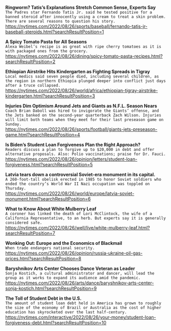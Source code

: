 **Ringworm? Tatis’s Explanations Stretch Common Sense, Experts Say**\
`The Padres star Fernando Tatis Jr. said he tested positive for a banned steroid after innocently using a cream to treat a skin problem. There are several reasons to question his story.`\
https://nytimes.com/2022/08/26/sports/baseball/fernando-tatis-jr-baseball-steroids.html?searchResultPosition=1

**A Spicy Tomato Pasta for All Seasons**\
`Alexa Weibel’s recipe is as great with ripe cherry tomatoes as it is with packaged ones from the grocery.`\
https://nytimes.com/2022/08/26/dining/spicy-tomato-pasta-recipes.html?searchResultPosition=2

**Ethiopian Airstrike Hits Kindergarten as Fighting Spreads in Tigray**\
`Local medics said seven people died, including several children, as the region in northern Ethiopia plunged deeper into conflict just days after a truce collapsed.`\
https://nytimes.com/2022/08/26/world/africa/ethiopian-tigray-airstrike-kindergarten.html?searchResultPosition=3

**Injuries Dim Optimism Around Jets and Giants as N.F.L. Season Nears**\
`Coach Brian Daboll was hired to invigorate the Giants’ offense, and the Jets banked on the second-year quarterback Zach Wilson. Injuries will limit both teams when they meet for their last preseason game on Sunday.`\
https://nytimes.com/2022/08/26/sports/football/giants-jets-preseason-game.html?searchResultPosition=4

**Is Biden’s Student Loan Forgiveness Plan the Right Approach?**\
`Readers discuss a plan to forgive up to $20,000 in debt and offer alternative proposals. Also: Polio vaccinations; praise for Dr. Fauci.`\
https://nytimes.com/2022/08/26/opinion/letters/student-loan-forgiveness.html?searchResultPosition=5

**Latvia tears down a controversial Soviet-era monument in its capital.**\
`A 260-foot-tall obelisk erected in 1985 to honor Soviet soldiers who ended the country’s World War II Nazi occupation was toppled on Thursday.`\
https://nytimes.com/2022/08/26/world/europe/latvia-soviet-monument.html?searchResultPosition=6

**What to Know About White Mulberry Leaf**\
`A coroner has linked the death of Lori McClintock, the wife of a California Representative, to an herb. But experts say it is generally considered safe.`\
https://nytimes.com/2022/08/26/well/live/white-mulberry-leaf.html?searchResultPosition=7

**Wonking Out: Europe and the Economics of Blackmail**\
`When trade endangers national security.`\
https://nytimes.com/2022/08/26/opinion/russia-ukraine-oil-gas-prices.html?searchResultPosition=8

**Baryshnikov Arts Center Chooses Dance Veteran as Leader**\
`Sonja Kostich, a cultural administrator and dancer, will lead the group as it works to expand its audience amid the pandemic.`\
https://nytimes.com/2022/08/26/arts/dance/baryshnikov-arts-center-sonja-kostich.html?searchResultPosition=9

**The Toll of Student Debt in the U.S.**\
`The amount of student loan debt held in America has grown to roughly the size of the economy of Brazil or Australia as the cost of higher education has skyrocketed over the last half-century.`\
https://nytimes.com/interactive/2022/08/26/your-money/student-loan-forgiveness-debt.html?searchResultPosition=10

